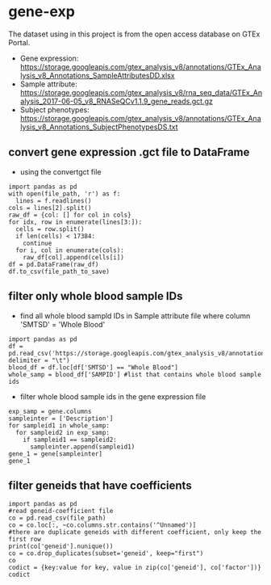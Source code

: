 # gene-exp
The dataset using in this project is from the open access database on GTEx Portal.  
- Gene expression: https://storage.googleapis.com/gtex_analysis_v8/annotations/GTEx_Analysis_v8_Annotations_SampleAttributesDD.xlsx  
- Sample attribute: https://storage.googleapis.com/gtex_analysis_v8/rna_seq_data/GTEx_Analysis_2017-06-05_v8_RNASeQCv1.1.9_gene_reads.gct.gz  
- Subject phenotypes: https://storage.googleapis.com/gtex_analysis_v8/annotations/GTEx_Analysis_v8_Annotations_SubjectPhenotypesDS.txt  

## convert gene expression .gct file to DataFrame
- using the convertgct file
```
import pandas as pd
with open(file_path, 'r') as f:
  lines = f.readlines()
cols = lines[2].split()
raw_df = {col: [] for col in cols}
for idx, row in enumerate(lines[3:]):
  cells = row.split()
  if len(cells) < 17384:
    continue
  for i, col in enumerate(cols):
    raw_df[col].append(cells[i])
df = pd.DataFrame(raw_df)
df.to_csv(file_path_to_save)
```

## filter only whole blood sample IDs
- find all whole blood sampld IDs in Sample attribute file where column 'SMTSD' = 'Whole Blood'

```
import pandas as pd
df = pd.read_csv('https://storage.googleapis.com/gtex_analysis_v8/annotations/GTEx_Analysis_v8_Annotations_SampleAttributesDS.txt', delimiter = "\t")
blood_df = df.loc[df['SMTSD'] == "Whole Blood"] 
whole_samp = blood_df['SAMPID'] #list that contains whole blood sample ids
```

- filter whole blood sample ids in the gene expression file
```
exp_samp = gene.columns
sampleinter = ['Description']
for sampleid1 in whole_samp:
  for sampleid2 in exp_samp:
    if sampleid1 == sampleid2:
      sampleinter.append(sampleid1)
gene_1 = gene[sampleinter]
gene_1
```
## filter geneids that have coefficients
```
import pandas as pd
#read geneid-coefficient file
co = pd.read_csv(file_path)
co = co.loc[:, ~co.columns.str.contains('^Unnamed')]
#there are duplicate geneids with different coefficient, only keep the first row
print(co['geneid'].nunique())
co = co.drop_duplicates(subset='geneid', keep="first")
co
codict = {key:value for key, value in zip(co['geneid'], co['factor'])}
codict
```








